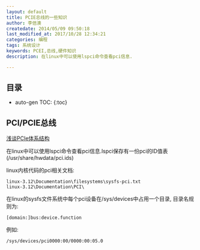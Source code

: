 ```yaml
---
layout: default
title: PCIE总线的一些知识
author: 李佶澳
createdate: 2014/05/09 09:50:18
last_modified_at: 2017/10/28 12:34:21
categories: 编程
tags: 系统设计
keywords: PCEI,总线,硬件知识
description: 在linux中可以使用lspci命令查看pci信息.

---
```


## 目录
* auto-gen TOC:
{:toc}

## PCI/PCIE总线

[浅谈PCIe体系结构](http://blog.sina.com.cn/s/articlelist_1685243084_3_1.html)

在linux中可以使用lspci命令查看pci信息.lspci保存有一份pci的ID值表(/usr/share/hwdata/pci.ids)

linux内核代码的pci相关文档:

	linux-3.12\Documentation\filesystems\sysfs-pci.txt
	linux-3.12\Documentation\PCI\

在linux的sysfs文件系统中每个pci设备在/sys/devices中占用一个目录, 目录名规则为:

	[domain:]bus:device.function

例如:

	/sys/devices/pci0000:00/0000:00:05.0
